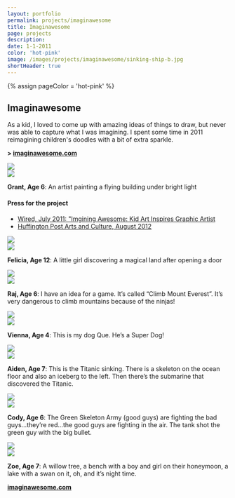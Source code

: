 ```yaml
---
layout: portfolio
permalink: projects/imaginawesome
title: Imaginawesome
page: projects
description:
date: 1-1-2011
color: 'hot-pink'
image: /images/projects/imaginawesome/sinking-ship-b.jpg
shortHeader: true
---
```

{% assign pageColor =  'hot-pink' %}

<div class="pb5 f4 lh-copy">
    <h2 class="f2 f-subheadline-ns mv4">Imaginawesome</h2>
    <section>
        <p>
            As a kid, I loved to come up with amazing ideas of things to draw, but never was able to capture what I was imagining. I spent some time in 2011 reimagining children's doodles with a bit of extra sparkle.
        </p>
        <p class="f3 mb5 pb4 bb b--{{pageColor}}">
            <strong>> <a href="http://imaginawesome.com">imaginawesome.com</a></strong>
        </p>
    </section>
    <section class="cf mb5 tc">
        <div class="fl w-100 w-50-ns tr"><img src="/images/projects/imaginawesome/artist-a.jpg" /></div>
        <div class="fl w-100 w-50-ns tl"><img src="/images/projects/imaginawesome/artist-b.jpg" /></div>
        <p class="f4 mid-gray tc pt4 cb">
            <strong>Grant, Age 6</strong>: An artist painting a flying building under bright light
        </p>
    </section>
    <div class="pb5">
        <div class="w-100 w-50-ns ml-auto-ns mr-auto-ns pa4-ns ba-ns b--{{pageColor}}">
            <h4 class="f3 ma0 pa0 mb4">Press for the project</h4>
            <ul class="list f5 ma0 pa0 bold">
                <li class="ma0 pa0 mb2">
                    <a href="https://www.wired.com/2011/07/imagining-awesome-kid-art-inspires-graphic-artist/">
                        Wired, July 2011: "Imgining Awesome: Kid Art Inspires Graphic Artist
                    </a>
                </li>
                <li class="ma0 pa0 mb2">
                    <a href="https://www.huffingtonpost.com/2012/04/12/garrett-miller_n_1419143.html">
                        Huffington Post Arts and Culture, August 2012
                    </a>
                </li>
            </ul>
        </div>
    </div>
    <section class="cf mb5 pb5 tc bb b--{{pageColor}}">
        <div class="fl w-100 w-50-ns tr"><img src="/images/projects/imaginawesome/doorway-a.jpg" /></div>
        <div class="fl w-100 w-50-ns tl"><img src="/images/projects/imaginawesome/doorway-b.jpg" /></div>
        <p class="f4 mid-gray tc pt4 cb">
            <strong>Felicia, Age 12</strong>: A little girl discovering a magical land after opening a door
        </p>
    </section>
    <section class="cf mb5 pb5 tc bb b--{{pageColor}}">
        <div class="fl w-100 w-50-ns tr"><img src="/images/projects/imaginawesome/ninja-a.jpg" /></div>
        <div class="fl w-100 w-50-ns tl"><img src="/images/projects/imaginawesome/ninja-b.jpg" /></div>
        <p class="f4 mid-gray tc pt4 cb">
            <strong>Raj, Age 6</strong>: I have an idea for a game. It’s called “Climb Mount Everest”. It’s very dangerous to climb mountains because of the ninjas!
        </p>
    </section>
    <section class="cf mb5 pb5 tc bb b--{{pageColor}}">
        <div class="fl w-100 w-50-ns tr"><img src="/images/projects/imaginawesome/que-the-dog-a.jpg" /></div>
        <div class="fl w-100 w-50-ns tl"><img src="/images/projects/imaginawesome/que-the-dog-b.jpg" /></div>
        <p class="f4 mid-gray tc pt4 cb">
            <strong>Vienna, Age 4</strong>: This is my dog Que. He’s a Super Dog!
        </p>
    </section>
    <section class="cf mb5 pb5 tc bb b--{{pageColor}}">
        <div class="fl w-100 w-50-ns tr"><img src="/images/projects/imaginawesome/sinking-ship-a.jpg" /></div>
        <div class="fl w-100 w-50-ns tl"><img src="/images/projects/imaginawesome/sinking-ship-b.jpg" /></div>
        <p class="f4 mid-gray tc pt4 cb">
            <strong>Aiden, Age 7</strong>: This is the Titanic sinking. There is a skeleton on the ocean floor and also an iceberg to the left. Then there’s the submarine that discovered the Titanic.
        </p>
    </section>
    <section class="cf mb5 pb5 tc bb b--{{pageColor}}">
        <div class="fl w-100 w-50-ns tr"><img src="/images/projects/imaginawesome/war-a.jpg" /></div>
        <div class="fl w-100 w-50-ns tl"><img src="/images/projects/imaginawesome/war-b.jpg" /></div>
        <p class="f4 mid-gray tc pt4 cb">
            <strong>Cody, Age 6</strong>: The Green Skeleton Army (good guys) are fighting the bad guys…they’re red…the good guys are fighting in the air. The tank shot the green guy with the big bullet.
        </p>
    </section>
    <section class="cf mb5 pb5 tc bb b--{{pageColor}}">
        <div class="fl w-100 w-50-ns tr"><img src="/images/projects/imaginawesome/willow-a.jpg" /></div>
        <div class="fl w-100 w-50-ns tl"><img src="/images/projects/imaginawesome/willow-b.jpg" /></div>
        <p class="f4 mid-gray tc pt4 cb">
            <strong>Zoe, Age 7</strong>: A willow tree, a bench with a boy and girl on their honeymoon, a lake with a swan on it, oh, and it’s night time.
        </p>
    </section>
    <p class="f2 mb4 pb4 tc">
        <strong><a href="http://imaginawesome.com">imaginawesome.com</a></strong>
    </p>

</div>

